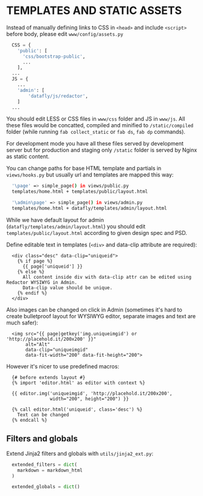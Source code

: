 TEMPLATES AND STATIC ASSETS
===========================

Instead of manually defining links to CSS in `<head>` and include `<script>`
before body, please edit `www/config/assets.py`

```python
  CSS = {
    'public': [
      'css/bootstrap-public',    
      ...
    ],
  ...
  JS = {
    ...
    'admin': [
        'datafly/js/redactor',
    ]
  ...
```

You should edit LESS or CSS files in `www/css` folder and JS in `www/js`. All
these files would be concatted, compiled and minified to `/static/compiled`
folder (while running `fab collect_static` or `fab ds`, `fab dp` commands).

For development mode you have all these files served by development server
but for production and staging only `/static` folder is served by Nginx as
static content.

You can change paths for base HTML template and partials in `views/hooks.py` but
usually url and templates are mapped this way:

```bash
  '\page' => simple_page() in views/public.py
  templates/home.html + templates/public/layout.html

  '\admin\page' => simple_page() in views/admin.py
  templates/home.html + datafly/templates/admin/layout.html
```

While we have default layout for admin (`datafly/templates/admin/layout.html`)
you should edit `templates/public/layout.html` according to given design spec
and PSD.

Define editable text in templates (`<div>` and data-clip attribute are required):

```django
  <div class="desc" data-clip="uniqueid">
    {% if page %}
      {{ page['uniqueid'] }}
    {% else %}
      All content inside div with data-clip attr can be edited using Redactor WYSIWYG in Admin.
      Data-clip value should be unique.
    {% endif %} 
  </div>
```

Also images can be changed on click in Admin (sometimes it's hard to create
bulletproof layout for WYSIWYG editor, separate images and text are much safer):

```django
  <img src="{{ page|getkey('img.uniqueimgid') or 'http://placehold.it/200x200' }}"
       alt="Alt"
       data-clip="uniqueimgid"
       data-fit-width="200" data-fit-height="200">
```

However it's nicer to use predefined macros:

```django
  {# before extends layout #}
  {% import 'editor.html' as editor with context %}

  {{ editor.img('uniqueimgid', 'http://placehold.it/200x200',
                width="200", height="200") }}

  {% call editor.html('uniqueid', class='desc') %}
    Text can be changed
  {% endcall %}  

```

Filters and globals
-------------------

Extend Jinja2 filters and globals with `utils/jinja2_ext.py`:
    
```python
  extended_filters = dict(
    markdown = markdown_html
  )

  extended_globals = dict()
```